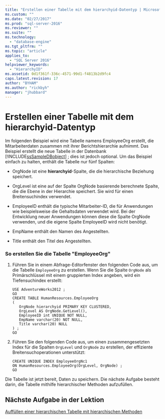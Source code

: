 ```yaml
---
title: "Erstellen einer Tabelle mit dem hierarchyid-Datentyp | Microsoft Docs"
ms.custom: ""
ms.date: "02/27/2017"
ms.prod: "sql-server-2016"
ms.reviewer: ""
ms.suite: ""
ms.technology: 
  - "database-engine"
ms.tgt_pltfrm: ""
ms.topic: "article"
applies_to: 
  - "SQL Server 2016"
helpviewer_keywords: 
  - "HierarchyID"
ms.assetid: 0d1f361f-336c-4571-99d1-f4813b2d9fc4
caps.latest.revision: 17
author: "BYHAM"
ms.author: "rickbyh"
manager: "jhubbard"
---
```

# Erstellen einer Tabelle mit dem hierarchyid-Datentyp
Im folgenden Beispiel wird eine Tabelle namens EmployeeOrg erstellt, die Mitarbeiterdaten zusammen mit ihrer Berichtshierarchie aufnimmt. Das Beispiel erstellt die neue Tabelle in der Datenbank [!INCLUDE[ssSampleDBobject](../../includes/sssampledbobject-md.md)] ; dies ist jedoch optional. Um das Beispiel einfach zu halten, enthält die Tabelle nur fünf Spalten:  
  
-   OrgNode ist eine **hierarchyid**-Spalte, die die hierarchische Beziehung speichert.  
  
-   OrgLevel ist eine auf der Spalte OrgNode basierende berechnete Spalte, die die Ebene in der Hierarchie speichert. Sie wird für einen Breitensuchindex verwendet.  
  
-   EmployeeID enthält die typische Mitarbeiter-ID, die für Anwendungen wie beispielsweise die Gehaltsdaten verwendet wird. Bei der Entwicklung neuer Anwendungen können diese die Spalte OrgNode verwenden, und die eigene Spalte EmployeeID wird nicht benötigt.  
  
-   EmpName enthält den Namen des Angestellten.  
  
-   Title enthält den Titel des Angestellten.  
  
### So erstellen Sie die Tabelle "EmployeeOrg"  
  
1.  Führen Sie in einem Abfrage-Editorfenster den folgenden Code aus, um die Tabelle `EmployeeOrg` zu erstellen. Wenn Sie die Spalte `OrgNode` als Primärschlüssel mit einem gruppierten Index angeben, wird ein Tiefensuchindex erstellt:  
  
    ```  
    USE AdventureWorks2012 ;  
    GO  
    CREATE TABLE HumanResources.EmployeeOrg  
    (  
       OrgNode hierarchyid PRIMARY KEY CLUSTERED,  
       OrgLevel AS OrgNode.GetLevel(),  
       EmployeeID int UNIQUE NOT NULL,  
       EmpName varchar(20) NOT NULL,  
       Title varchar(20) NULL  
    ) ;  
    GO  
    ```  
  
2.  Führen Sie den folgenden Code aus, um einen zusammengesetzten Index für die Spalten `OrgLevel` und `OrgNode` zu erstellen, der effiziente Breitensuchoperationen unterstützt:  
  
    ```  
    CREATE UNIQUE INDEX EmployeeOrgNc1   
    ON HumanResources.EmployeeOrg(OrgLevel, OrgNode) ;  
    GO  
    ```  
  
Die Tabelle ist jetzt bereit, Daten zu speichern. Die nächste Aufgabe besteht darin, die Tabelle mithilfe hierarchischer Methoden aufzufüllen.  
  
## Nächste Aufgabe in der Lektion  
[Auffüllen einer hierarchischen Tabelle mit hierarchischen Methoden](../../relational-databases/tables/populating-a-hierarchical-table-using-hierarchical-methods.md)  
  
  
  
